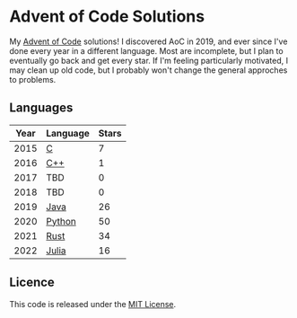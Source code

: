 # Advent of Code Solutions

My [Advent of Code](https://adventofcode.com) solutions! I discovered AoC
in 2019, and ever since I've done every year in a different language. Most
are incomplete, but I plan to eventually go back and get every star. If I'm
feeling particularly motivated, I may clean up old code, but I probably
won't change the general approches to problems.

## Languages

|Year|Language|Stars|
|---|---|---|
|2015|[C](https://en.wikipedia.org/wiki/C_(programming_language))|7|
|2016|[C++](https://en.wikipedia.org/wiki/C++)|1|
|2017|TBD|0|
|2018|TBD|0|
|2019|[Java](https://www.oracle.com/java/)|26|
|2020|[Python](https://www.python.org)|50|
|2021|[Rust](https://www.rust-lang.org)|34|
|2022|[Julia](https://julialang.org)|16|

## Licence

This code is released under the [MIT License](LICENSE.txt).
